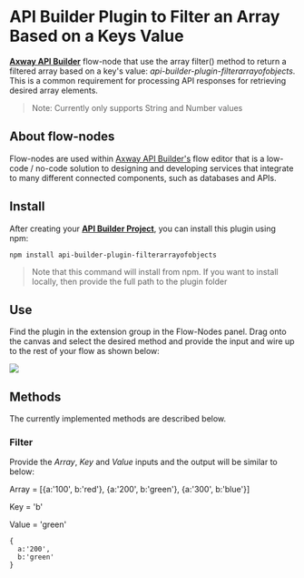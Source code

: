 # API Builder Plugin to Filter an Array Based on a Keys Value

[**Axway API Builder**](https://docs.axway.com/bundle/API_Builder_4x_allOS_en/page/api_builder.html) flow-node that use the array filter() method to return a filtered array based on a key's value: *api-builder-plugin-filterarrayofobjects*. This is a common requirement for processing API responses for retrieving desired array elements.

> Note: Currently only supports String and Number values

## About flow-nodes

Flow-nodes are used within [Axway API Builder's](https://www.axway.com/en/datasheet/axway-api-builder)
flow editor that is a low-code / no-code solution to designing and developing services
that integrate to many different connected components, such as databases and APIs.

## Install

After creating your [**API Builder Project**](https://docs.axway.com/bundle/API_Builder_4x_allOS_en/page/api_builder_getting_started_guide.html), you can install this plugin using npm:

```
npm install api-builder-plugin-filterarrayofobjects
```

> Note that this command will install from npm. If you want to install locally, then provide the full path to the plugin folder

## Use

Find the plugin in the extension group in the Flow-Nodes panel. Drag onto the canvas and select the desired method and provide the input and wire up to the rest of your flow as shown below:

![](https://i.imgur.com/gDRYIJj.png)

## Methods

The currently implemented methods are described below.

### Filter

Provide the *Array*, *Key* and *Value* inputs and the output will be similar to below:

Array = [{a:'100', b:'red'}, {a:'200', b:'green'}, {a:'300', b:'blue'}]

Key = 'b'

Value = 'green'

```
{
  a:'200',
  b:'green'
}
```
